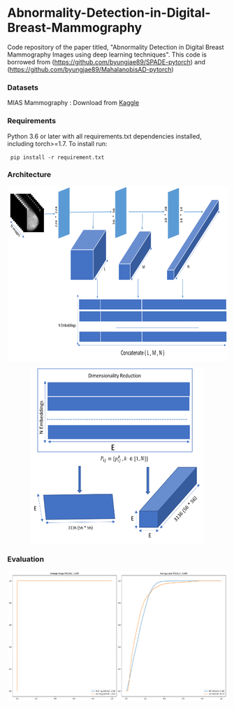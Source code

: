 # Abnormality-Detection-in-Digital-Breast-Mammography

Code repository of the paper titled, "Abnormality Detection in Digital Breast Mammography Images using deep learning techniques".
This code is borrowed from (https://github.com/byungjae89/SPADE-pytorch) and (https://github.com/byungjae89/MahalanobisAD-pytorch)
### Datasets 
MIAS Mammography : Download from [Kaggle](https://www.kaggle.com/kmader/mias-mammography)

### Requirements
Python 3.6 or later with all requirements.txt dependencies installed, including torch>=1.7. To install run:
```
 pip install -r requirement.txt
```
### Architecture
<img src="./assets/Figure3.png" width="600" height="400">
<p align ="center">
<img src="./assets/Figure4.png" width="400" height="400">
<p align ="center">

### Evaluation
<img src="./mias_results/roc_curve.png" width="600" height="300">
</p>
